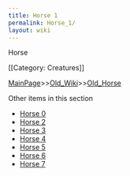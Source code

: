 ```yaml
---
title: Horse 1
permalink: Horse_1/
layout: wiki
---
```

Horse

[[Category: Creatures]]

[MainPage](/keeperrl_wiki/ "wikilink")>>[Old_Wiki](/keeperrl_wiki/Old_Wiki "wikilink")>>[Old_Horse](/keeperrl_wiki/Old_Horse "wikilink")

Other items in this section
-    [Horse 0](/keeperrl_wiki/Horse_0 "wikilink")
-    [Horse 2](/keeperrl_wiki/Horse_2 "wikilink")
-    [Horse 3](/keeperrl_wiki/Horse_3 "wikilink")
-    [Horse 4](/keeperrl_wiki/Horse_4 "wikilink")
-    [Horse 5](/keeperrl_wiki/Horse_5 "wikilink")
-    [Horse 6](/keeperrl_wiki/Horse_6 "wikilink")
-    [Horse 7](/keeperrl_wiki/Horse_7 "wikilink")
